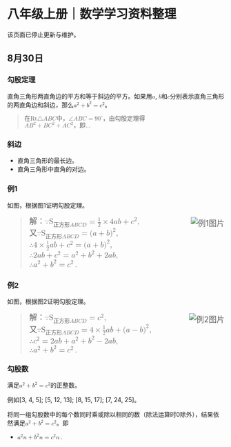 <meta charset="utf-8" />
<meta name="viewport" content="width=device-width, initial-scale=1" />
<link href="https://cdn.jsdelivr.net/npm/bootstrap@5.1.2/dist/css/bootstrap.min.css" rel="stylesheet" />
<script src="https://cdn.jsdelivr.net/npm/bootstrap@5.1.2/dist/js/bootstrap.bundle.min.js"></script>
<nav class="navbar bg-white navbar-light sticky-top">
	<div class="container-fluid">
		<script src="/header.js" type="text/javascript"></script>
	</div>
</nav>
<link rel="stylesheet" type="text/css" href="style.css" />
<link rel="shortcut icon" href="/favicon.ico" />

# 八年级上册｜数学学习资料整理

该页面已停止更新与维护。

## 8月30日

### 勾股定理

直角三角形两直角边的平方和等于斜边的平方。如果用<math xmlns="http://www.w3.org/1998/Math/MathML"><mi>a</mi></math>, <math xmlns="http://www.w3.org/1998/Math/MathML"><mi>b</mi></math>和<math xmlns="http://www.w3.org/1998/Math/MathML"><mi>c</mi></math>分别表示直角三角形的两直角边和斜边，那么<math xmlns="http://www.w3.org/1998/Math/MathML"><msup><mi>a</mi><mrow><mn>2</mn></mrow></msup><mo>+</mo><msup><mi>b</mi><mrow><mn>2</mn></mrow></msup><mo>=</mo><msup><mi>c</mi><mrow><mn>2</mn></mrow></msup></math>。

<blockquote style="font-size=130%">
  <math xmlns="http://www.w3.org/1998/Math/MathML"><mtext>在Rt</mtext><mi mathvariant="normal">△</mi><mi>A</mi><mi>B</mi><mi>C</mi><mtext>中，</mtext><mi mathvariant="normal">∠</mi><mi>A</mi><mi>B</mi><mi>C</mi><mo>=</mo><msup><mn>90</mn><mrow><mo>∘</mo></mrow></msup><mtext>，由勾股定理得</mtext></math>
  <br />
  <math xmlns="http://www.w3.org/1998/Math/MathML"><mi>A</mi><msup><mi>B</mi><mn>2</mn></msup><mo>+</mo><mi>B</mi><msup><mi>C</mi><mn>2</mn></msup><mo>+</mo><mi>A</mi><msup><mi>C</mi><mn>2</mn></msup><mtext>，即…</mtext></math>
</blockquote>


### 斜边

- 直角三角形的最长边。
- 直角三角形中直角的对边。

### 例1

如图，根据图1证明勾股定理。

<blockquote style="font-size:130%">
  <img src="https://s1.ax1x.com/2022/09/02/vIHVsO.png" alt="例1图片" align="right" style="max-width:40%" />
  <math xmlns="http://www.w3.org/1998/Math/MathML"><mtext>解：</mtext><mo>∵</mo><msub><mtext>S</mtext><mrow><mtext>正方形</mtext><mi>A</mi><mi>B</mi><mi>C</mi><mi>D</mi></mrow></msub><mo>=</mo><mfrac><mn>1</mn><mn>2</mn></mfrac><mo>×</mo><mn>4</mn><mi>a</mi><mi>b</mi><mo>+</mo><msup><mi>c</mi><mn>2</mn></msup><mo>,</mo></math>
  <br />
  <math xmlns="http://www.w3.org/1998/Math/MathML"><mtext>又</mtext><mo>∵</mo><msub><mtext>S</mtext><mrow><mtext>正方形</mtext><mi>A</mi><mi>B</mi><mi>C</mi><mi>D</mi></mrow></msub><mo>=</mo><mo stretchy="false">(</mo><mi>a</mi><mo>+</mo><mi>b</mi><msup><mo stretchy="false">)</mo><mn>2</mn></msup><mo>,</mo></math>
  <br />
  <math xmlns="http://www.w3.org/1998/Math/MathML"><mo>∴</mo><mn>4</mn><mo>×</mo><mfrac><mn>1</mn><mn>2</mn></mfrac><mi>a</mi><mi>b</mi><mo>+</mo><msup><mi>c</mi><mn>2</mn></msup><mo>=</mo><mo stretchy="false">(</mo><mi>a</mi><mo>+</mo><mi>b</mi><msup><mo stretchy="false">)</mo><mn>2</mn></msup><mo>,</mo></math>
  <br />
  <math xmlns="http://www.w3.org/1998/Math/MathML"><mo>∴</mo><mn>2</mn><mi>a</mi><mi>b</mi><mo>+</mo><msup><mi>c</mi><mn>2</mn></msup><mo>=</mo><msup><mi>a</mi><mn>2</mn></msup><mo>+</mo><msup><mi>b</mi><mn>2</mn></msup><mo>+</mo><mn>2</mn><mi>a</mi><mi>b</mi><mo>,</mo></math>
  <br />
  <math xmlns="http://www.w3.org/1998/Math/MathML"><mo>∴</mo><msup><mi>a</mi><mn>2</mn></msup><mo>+</mo><msup><mi>b</mi><mn>2</mn></msup><mo>=</mo><msup><mi>c</mi><mn>2</mn></msup><mo>.</mo></math>
</blockquote>
<p style="clear:both"></p>

### 例2

如图，根据图2证明勾股定理。

<blockquote style="font-size:130%">
  <img src="https://s1.ax1x.com/2022/09/02/vIHgw4.png" alt="例2图片" align="right" style="max-width:40%" />
  <math xmlns="http://www.w3.org/1998/Math/MathML" ><mtext>解：</mtext><mo>∵</mo><msub><mtext>S</mtext><mrow><mtext>正方形</mtext><mi>A</mi><mi>B</mi><mi>C</mi><mi>D</mi></mrow></msub><mo>=</mo><msup><mi>c</mi><mn>2</mn></msup><mo>,</mo></math>
  <br />
  <math xmlns="http://www.w3.org/1998/Math/MathML"><mtext>又</mtext><mo>∵</mo><msub><mtext>S</mtext><mrow><mtext>正方形</mtext><mi>A</mi><mi>B</mi><mi>C</mi><mi>D</mi></mrow></msub><mo>=</mo><mn>4</mn><mo>×</mo><mfrac><mn>1</mn><mn>2</mn></mfrac><mi>a</mi><mi>b</mi><mo>+</mo><mo stretchy="false">(</mo><mi>a</mi><mo>−</mo><mi>b</mi><msup><mo stretchy="false">)</mo><mn>2</mn></msup><mo>,</mo></math>
  <br />
  <math xmlns="http://www.w3.org/1998/Math/MathML"><mo>∴</mo><msup><mi>c</mi><mn>2</mn></msup><mo>=</mo><mn>2</mn><mi>a</mi><mi>b</mi><mo>+</mo><msup><mi>a</mi><mn>2</mn></msup><mo>+</mo><msup><mi>b</mi><mn>2</mn></msup><mo>−</mo><mn>2</mn><mi>a</mi><mi>b</mi><mo>,</mo></math>
  <br />
  <math xmlns="http://www.w3.org/1998/Math/MathML"><mo>∴</mo><msup><mi>a</mi><mn>2</mn></msup><mo>+</mo><msup><mi>b</mi><mn>2</mn></msup><mo>=</mo><msup><mi>c</mi><mn>2</mn></msup><mo>.</mo></math>
</blockquote>

### 勾股数

满足<math xmlns="http://www.w3.org/1998/Math/MathML"><msup><mi>a</mi><mn>2</mn></msup><mo>+</mo><msup><mi>b</mi><mn>2</mn></msup><mo>=</mo><msup><mi>c</mi><mn>2</mn></msup></math>的正整数。

例如\[3, 4, 5\]; \[5, 12, 13\]; \[8, 15, 17\]; \[7, 24, 25\]。

将同一组勾股数中的每个数同时乘或除以相同的数（除法运算时0除外），结果依然满足<math xmlns="http://www.w3.org/1998/Math/MathML"><msup><mi>a</mi><mn>2</mn></msup><mo>+</mo><msup><mi>b</mi><mn>2</mn></msup><mo>=</mo><msup><mi>c</mi><mn>2</mn></msup></math>。即

- <math xmlns="http://www.w3.org/1998/Math/MathML"><msup><mi>a</mi><mn>2</mn></msup><mi>n</mi><mo>+</mo><msup><mi>b</mi><mn>2</mn></msup><mi>n</mi><mo>=</mo><msup><mi>c</mi><mn>2</mn></msup><mi>n</mi><mo>.</mo></math>
